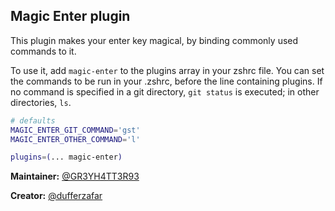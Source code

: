 ## Magic Enter plugin

This plugin makes your enter key magical, by binding commonly used commands to it.

To use it, add `magic-enter` to the plugins array in your zshrc file. You can set the
commands to be run in your .zshrc, before the line containing plugins. If no command
is specified in a git directory, `git status` is executed; in other directories, `ls`.

```zsh
# defaults
MAGIC_ENTER_GIT_COMMAND='gst'
MAGIC_ENTER_OTHER_COMMAND='l'

plugins=(... magic-enter)
```

**Maintainer:** [@GR3YH4TT3R93](https://github.com/GR3YH4TT3R93)

**Creator:** [@dufferzafar](https://github.com/dufferzafar)
